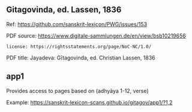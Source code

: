 

## Gitagovinda, ed. Lassen, 1836 

Ref: https://github.com/sanskrit-lexicon/PWG/issues/153

PDF source:  https://www.digitale-sammlungen.de/en/view/bsb10219656

    license: https://rightsstatements.org/page/NoC-NC/1.0/
      

PDF title: Jayadeva: Gītagovinda, ed. Christian Lassen, 1836


## app1
Provides access to pages based on (adhyāya 1-12, verse)
  
Example: https://sanskrit-lexicon-scans.github.io/gitagov/app1/?1,2
